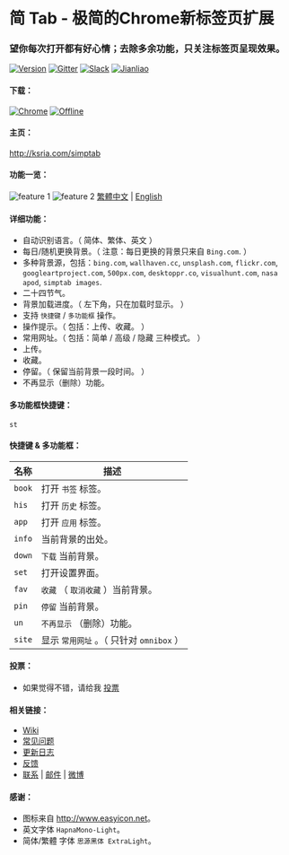 简 Tab - 极简的Chrome新标签页扩展
=======
### 望你每次打开都有好心情；去除多余功能，只关注标签页呈现效果。
[![Version][version-badge]][version-link]
[![Gitter][gitter-badge]][gitter-link]
[![Slack][slack-badge]][slack-link]
[![Jianliao][jianliao-badge]][jianliao-link]

#### 下载：
[![Chrome][chrome-badge]][chrome-link]
[![Offline][offline-badge]][offline-link]

#### 主页：
<http://ksria.com/simptab>

#### 功能一览：
  ![feature 1](http://i.imgur.com/BZGMo4p.jpg)
  ![feature 2](http://i.imgur.com/auWFlc9.jpg)
  [繁體中文](https://github.com/kenshin/simptab/blob/master/README.tw.md) | [English](https://github.com/kenshin/simptab/blob/master/README.en.md)

#### 详细功能：
- 自动识别语言。（ 简体、繁体、英文 ）
- 每日/随机更换背景。（ 注意：每日更换的背景只来自 `Bing.com`. ）
- 多种背景源，包括：`bing.com`, `wallhaven.cc`, `unsplash.com`, `flickr.com`, `googleartproject.com`, `500px.com`, `desktoppr.co`, `visualhunt.com`, `nasa apod`, `simptab images`.
- 二十四节气。
- 背景加载进度。（ 左下角，只在加载时显示。 ）
- 支持 `快捷键` / `多功能框` 操作。
- 操作提示。（ 包括：上传、收藏。 ）
- 常用网址。（ 包括：简单 / 高级 / 隐藏 三种模式。 ）
- 上传。
- 收藏。
- 停留。（ 保留当前背景一段时间。 ）
- 不再显示（删除）功能。

#### 多功能框快捷键：
`st`

#### 快捷键 & 多功能框：
名称 | 描述
------ | ------
`book` | 打开 `书签` 标签。
`his ` | 打开 `历史` 标签。
`app ` | 打开 `应用` 标签。
`info` | 当前背景的出处。
`down` | `下载` 当前背景。
`set ` | 打开设置界面。
`fav`  | `收藏` （ `取消收藏` ）当前背景。
`pin`  | `停留` 当前背景。
`un`   | `不再显示` （删除）功能。
`site` | 显示 `常用网址` 。（ 只针对 `omnibox` ）

#### 投票：
* 如果觉得不错，请给我 [投票](https://chrome.google.com/webstore/detail/simptab-new-tab/kbgmbmkhepchmmcnbdbclpkpegbgikjc/reviews?hl=zh-CN)

#### 相关链接：
* [Wiki](https://github.com/kenshin/simptab/wiki)
* [常见问题](https://github.com/kenshin/simptab/blob/master/QA.md)
* [更新日志](https://github.com/kenshin/simptab/blob/master/CHANGELOG.md)
* [反馈](https://github.com/kenshin/simptab/issues)
* [联系](http://kenshin.wang) | [邮件](kenshin@ksria.com) | [微博](http://weibo.com/23784148)

#### 感谢：
- 图标来自 <http://www.easyicon.net>。
- 英文字体 `HapnaMono-Light`。
- 简体/繁體 字体 `思源黑体 ExtraLight`。

<!-- Header -->
[version-badge]:    https://img.shields.io/badge/release_version-1.5.0-blue.svg
[version-link]:     https://github.com/kenshin/simptab/releases
[chrome-badge]:     https://img.shields.io/badge/download-_chrome_webstore-brightgreen.svg
[chrome-link]:      https://chrome.google.com/webstore/detail/simptab-new-tab/kbgmbmkhepchmmcnbdbclpkpegbgikjc
[offline-badge]:    https://img.shields.io/badge/download-_crx-brightgreen.svg
[offline-link]:     http://ksria.com/simptab/crx/1.5.0/simptab.crx
[gitter-badge]:     https://badges.gitter.im/kenshin/simptab.svg
[gitter-link]:      https://gitter.im/kenshin/simptab?utm_source=badge&utm_medium=badge&utm_campaign=pr-badge
[slack-badge]:      https://img.shields.io/badge/chat-slack-orange.svg
[slack-link]:       https://simptab-crx.slack.com/
[jianliao-badge]:   https://img.shields.io/badge/chat-jianliao-yellowgreen.svg
[jianliao-link]:    https://guest.jianliao.com/rooms/76dce8b01v
